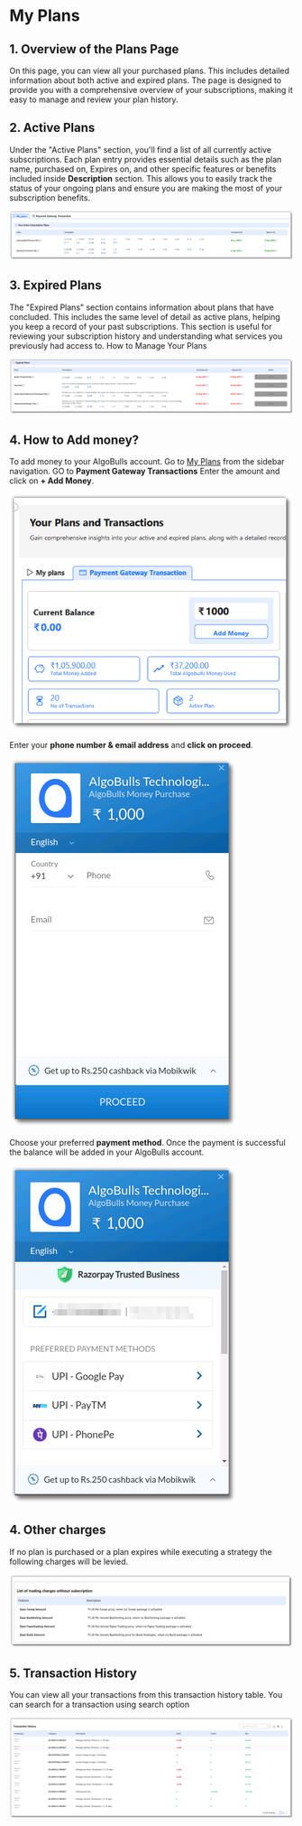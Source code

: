 # My Plans

## 1. Overview of the Plans Page

On this page, you can view all your purchased plans. This includes detailed information about both active and expired plans. The page is designed to provide you with a comprehensive overview of your subscriptions, making it easy to manage and review
your plan history.

## 2. Active Plans

Under the "Active Plans" section, you'll find a list of all currently active subscriptions. Each plan entry provides essential details such as the plan name, purchased on, Expires on, and other specific features or benefits included inside
**Description** section. This allows you to easily track the status of your ongoing plans and ensure you are making the most of your subscription benefits.

![Nav](imgs/active_plans.png)

## 3. Expired Plans

The "Expired Plans" section contains information about plans that have concluded. This includes the same level of detail as active plans, helping you keep a record of your past subscriptions. This section is useful for reviewing your subscription
history and understanding what services you previously had access to.
How to Manage Your Plans

![Nav](imgs/expired_plans.png)

## 4. How to Add money?

To add money to your AlgoBulls account. Go to [My Plans](https://app.algobulls.com/myplans) from the sidebar navigation. GO to **Payment Gateway Transactions** Enter the amount and click on **+ Add Money**.

![Nav](imgs/plans_add_money.png)

Enter your **phone number & email address** and **click on proceed**.

![Nav](imgs/pw2.png)

Choose your preferred **payment method**. Once the payment is successful the balance will be added in your AlgoBulls account.

![Nav](imgs/pw3.png)

## 4. Other charges

If no plan is purchased or a plan expires while executing a strategy the following charges will be levied.

![Nav](imgs/plans_charges.png)

## 5. Transaction History

You can view all your transactions from this transaction history table. You can search for a transaction using search option

![Nav](imgs/plans_transaction_history.png)




